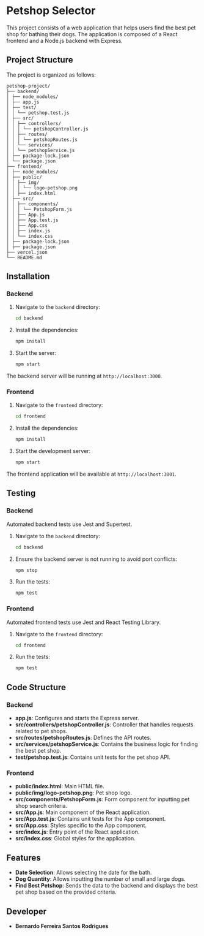 # Petshop Selector

This project consists of a web application that helps users find the best pet shop for bathing their dogs. The application is composed of a React frontend and a Node.js backend with Express.

## Project Structure

The project is organized as follows:

```
petshop-project/
├── backend/
│ ├── node_modules/
│ ├── app.js
│ ├── test/
│ │ └── petshop.test.js
│ ├── src/
│ │ ├── controllers/
│ │ │ └── petshopController.js
│ │ ├── routes/
│ │ │ └── petshopRoutes.js
│ │ └── services/
│ │ └── petshopService.js
│ ├── package-lock.json
│ └── package.json
├── frontend/
│ ├── node_modules/
│ ├── public/
│ │ ├── img/
│ │ │ └── logo-petshop.png
│ │ ├── index.html
│ ├── src/
│ │ ├── components/
│ │ │ └── PetshopForm.js
│ │ ├── App.js
│ │ ├── App.test.js
│ │ ├── App.css
│ │ ├── index.js
│ │ └── index.css
│ ├── package-lock.json
│ ├── package.json
├── vercel.json
└── README.md
```

## Installation

### Backend

1. Navigate to the `backend` directory:
    ```sh
    cd backend
    ```

2. Install the dependencies:
    ```sh
    npm install
    ```

3. Start the server:
    ```sh
    npm start
    ```

The backend server will be running at `http://localhost:3000`.

### Frontend

1. Navigate to the `frontend` directory:
    ```sh
    cd frontend
    ```

2. Install the dependencies:
    ```sh
    npm install
    ```

3. Start the development server:
    ```sh
    npm start
    ```

The frontend application will be available at `http://localhost:3001`.

## Testing

### Backend

Automated backend tests use Jest and Supertest.

1. Navigate to the `backend` directory:
    ```sh
    cd backend
    ```

2. Ensure the backend server is not running to avoid port conflicts:
    ```sh
    npm stop
    ```

3. Run the tests:
    ```sh
    npm test
    ```

### Frontend

Automated frontend tests use Jest and React Testing Library.

1. Navigate to the `frontend` directory:
    ```sh
    cd frontend
    ```

2. Run the tests:
    ```sh
    npm test
    ```

## Code Structure

### Backend

- **app.js**: Configures and starts the Express server.
- **src/controllers/petshopController.js**: Controller that handles requests related to pet shops.
- **src/routes/petshopRoutes.js**: Defines the API routes.
- **src/services/petshopService.js**: Contains the business logic for finding the best pet shop.
- **test/petshop.test.js**: Contains unit tests for the pet shop API.

### Frontend

- **public/index.html**: Main HTML file.
- **public/img/logo-petshop.png**: Pet shop logo.
- **src/components/PetshopForm.js**: Form component for inputting pet shop search criteria.
- **src/App.js**: Main component of the React application.
- **src/App.test.js**: Contains unit tests for the App component.
- **src/App.css**: Styles specific to the App component.
- **src/index.js**: Entry point of the React application.
- **src/index.css**: Global styles for the application.

## Features

- **Date Selection**: Allows selecting the date for the bath.
- **Dog Quantity**: Allows inputting the number of small and large dogs.
- **Find Best Petshop**: Sends the data to the backend and displays the best pet shop based on the provided criteria.

## Developer

- **Bernardo Ferreira Santos Rodrigues**
